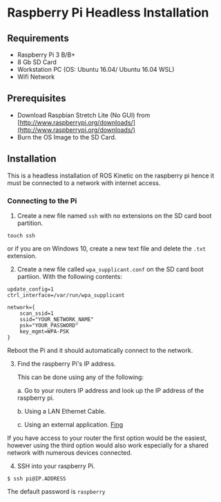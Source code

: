 # Raspberry Pi Headless Installation

## Requirements

* Raspberry Pi 3 B/B+
* 8 Gb SD Card
* Workstation PC (OS: Ubuntu 16.04/ Ubuntu 16.04 WSL)
* Wifi Network


## Prerequisites
* Download Raspbian Stretch Lite (No GUI) from [http://www.raspberrypi.org/downloads/](http://www.raspberrypi.org/downloads/)
* Burn the OS Image to the SD Card.

## Installation
This is a headless installation of ROS Kinetic on the raspberry pi hence it must be connected to a network with internet access.

### Connecting to the Pi

1. Create a new file named `ssh` with no extensions on the SD card boot partition.
```
touch ssh
```
or if you are on Windows 10, create a new text file and delete the `.txt` extension.

2. Create a new file called `wpa_supplicant.conf` on the SD card boot partiion. With the following contents:
```
update_config=1
ctrl_interface=/var/run/wpa_supplicant

network={
    scan_ssid=1
    ssid="YOUR_NETWORK_NAME"
    psk="YOUR_PASSWORD"
    key_mgmt=WPA-PSK
}
``` 
Reboot the Pi and it should automatically connect to the network.

3. Find the raspberry Pi's IP address.

    This can be done using any of the following:
    
    a. Go to your routers IP address and look up the IP address of the raspberry pi.
    
    b. Using a LAN Ethernet Cable.
    
    c. Using an external application. [Fing](https://www.fing.com/)

If you have access to your router the first option would be the easiest, however using the third option would also work especially for a shared network with numerous devices connected.

4. SSH into your raspberry Pi.
```
$ ssh pi@IP.ADDRESS

```
The default password is `raspberry`